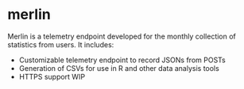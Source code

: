 # merlin
Merlin is a telemetry endpoint developed for the monthly collection of statistics from users.
It includes:
 - Customizable telemetry endpoint to record JSONs from POSTs
 - Generation of CSVs for use in R and other data analysis tools
 - HTTPS support
WIP
